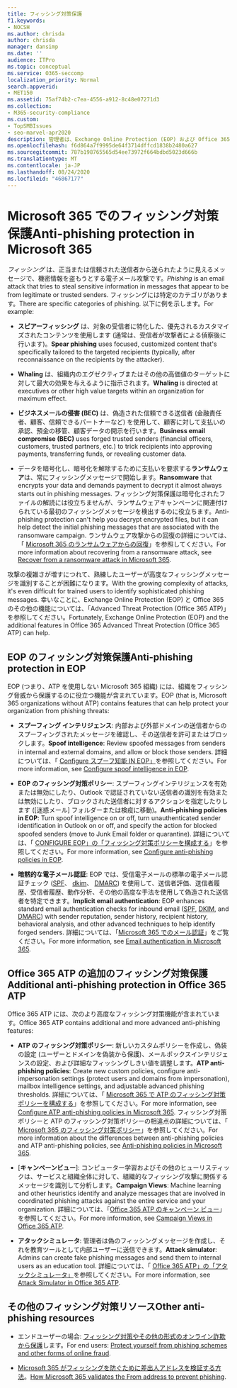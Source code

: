 ```yaml
---
title: フィッシング対策保護
f1.keywords:
- NOCSH
ms.author: chrisda
author: chrisda
manager: dansimp
ms.date: ''
audience: ITPro
ms.topic: conceptual
ms.service: O365-seccomp
localization_priority: Normal
search.appverid:
- MET150
ms.assetid: 75af74b2-c7ea-4556-a912-8c48e07271d3
ms.collection:
- M365-security-compliance
ms.custom:
- TopSMBIssues
- seo-marvel-apr2020
description: 管理者は、Exchange Online Protection (EOP) および Office 365 Advanced Threat Protection (Office 365 ATP) のフィッシング対策保護機能について学ぶことができます。
ms.openlocfilehash: f6d864a7f9995de64f3714dffcd1838b2480a627
ms.sourcegitcommit: 787b198765565d54ee73972f664bdbd5023d666b
ms.translationtype: MT
ms.contentlocale: ja-JP
ms.lasthandoff: 08/24/2020
ms.locfileid: "46867177"
---
```

# <a name="anti-phishing-protection-in-microsoft-365"></a><span data-ttu-id="a92c5-103">Microsoft 365 でのフィッシング対策保護</span><span class="sxs-lookup"><span data-stu-id="a92c5-103">Anti-phishing protection in Microsoft 365</span></span>

<span data-ttu-id="a92c5-104">*フィッシング* は、正当または信頼された送信者から送られたように見えるメッセージで、機密情報を盗もうとする電子メール攻撃です。</span><span class="sxs-lookup"><span data-stu-id="a92c5-104">*Phishing* is an email attack that tries to steal sensitive information in messages that appear to be from legitimate or trusted senders.</span></span> <span data-ttu-id="a92c5-105">フィッシングには特定のカテゴリがあります。</span><span class="sxs-lookup"><span data-stu-id="a92c5-105">There are specific categories of phishing.</span></span> <span data-ttu-id="a92c5-106">以下に例を示します。</span><span class="sxs-lookup"><span data-stu-id="a92c5-106">For example:</span></span>

- <span data-ttu-id="a92c5-107">**スピアーフィッシング** は、対象の受信者に特化した、優先されるカスタマイズされたコンテンツを使用します (通常は、受信者が攻撃者による偵察後に行います)。</span><span class="sxs-lookup"><span data-stu-id="a92c5-107">**Spear phishing** uses focused, customized content that's specifically tailored to the targeted recipients (typically, after reconnaissance on the recipients by the attacker).</span></span>

- <span data-ttu-id="a92c5-108">**Whaling** は、組織内のエグゼクティブまたはその他の高価値のターゲットに対して最大の効果を与えるように指示されます。</span><span class="sxs-lookup"><span data-stu-id="a92c5-108">**Whaling** is directed at executives or other high value targets within an organization for maximum effect.</span></span>

- <span data-ttu-id="a92c5-109">**ビジネスメールの侵害 (BEC)** は、偽造された信頼できる送信者 (金融責任者、顧客、信頼できるパートナーなど) を使用して、顧客に対して支払いの承認、預金の移管、顧客データの開示を行います。</span><span class="sxs-lookup"><span data-stu-id="a92c5-109">**Business email compromise (BEC)** uses forged trusted senders (financial officers, customers, trusted partners, etc.) to trick recipients into approving payments, transferring funds, or revealing customer data.</span></span>

- <span data-ttu-id="a92c5-110">データを暗号化し、暗号化を解除するために支払いを要求する**ランサムウェア**は、常にフィッシングメッセージで開始します。</span><span class="sxs-lookup"><span data-stu-id="a92c5-110">**Ransomware** that encrypts your data and demands payment to decrypt it almost always starts out in phishing messages.</span></span> <span data-ttu-id="a92c5-111">フィッシング対策保護は暗号化されたファイルの解読には役立ちませんが、ランサムウェアキャンペーンに関連付けられている最初のフィッシングメッセージを検出するのに役立ちます。</span><span class="sxs-lookup"><span data-stu-id="a92c5-111">Anti-phishing protection can't help you decrypt encrypted files, but it can help detect the initial phishing messages that are associated with the ransomware campaign.</span></span> <span data-ttu-id="a92c5-112">ランサムウェア攻撃からの回復の詳細については、「 [Microsoft 365 のランサムウェアからの回復](recover-from-ransomware.md)」を参照してください。</span><span class="sxs-lookup"><span data-stu-id="a92c5-112">For more information about recovering from a ransomware attack, see [Recover from a ransomware attack in Microsoft 365](recover-from-ransomware.md).</span></span>

<span data-ttu-id="a92c5-113">攻撃の複雑さが増すにつれて、熟練したユーザーが高度なフィッシングメッセージを識別することが困難になります。</span><span class="sxs-lookup"><span data-stu-id="a92c5-113">With the growing complexity of attacks, it's even difficult for trained users to identify sophisticated phishing messages.</span></span> <span data-ttu-id="a92c5-114">幸いなことに、Exchange Online Protection (EOP) と Office 365 のその他の機能については、「Advanced Threat Protection (Office 365 ATP)」を参照してください。</span><span class="sxs-lookup"><span data-stu-id="a92c5-114">Fortunately, Exchange Online Protection (EOP) and the additional features in Office 365 Advanced Threat Protection (Office 365 ATP) can help.</span></span>

## <a name="anti-phishing-protection-in-eop"></a><span data-ttu-id="a92c5-115">EOP のフィッシング対策保護</span><span class="sxs-lookup"><span data-stu-id="a92c5-115">Anti-phishing protection in EOP</span></span>

<span data-ttu-id="a92c5-116">EOP (つまり、ATP を使用しない Microsoft 365 組織) には、組織をフィッシング脅威から保護するのに役立つ機能が含まれています。</span><span class="sxs-lookup"><span data-stu-id="a92c5-116">EOP (that is, Microsoft 365 organizations without ATP) contains features that can help protect your organization from phishing threats:</span></span>

- <span data-ttu-id="a92c5-117">**スプーフィング インテリジェンス**: 内部および外部ドメインの送信者からのスプーフィングされたメッセージを確認し、その送信者を許可またはブロックします。</span><span class="sxs-lookup"><span data-stu-id="a92c5-117">**Spoof intelligence**: Review spoofed messages from senders in internal and external domains, and allow or block those senders.</span></span> <span data-ttu-id="a92c5-118">詳細については、「 [Configure スプーフ知能 IN EOP」](learn-about-spoof-intelligence.md)を参照してください。</span><span class="sxs-lookup"><span data-stu-id="a92c5-118">For more information, see [Configure spoof intelligence in EOP](learn-about-spoof-intelligence.md).</span></span>

- <span data-ttu-id="a92c5-119">**EOP のフィッシング対策ポリシー**: スプーフィングインテリジェンスを有効または無効にしたり、Outlook で認証されていない送信者の識別を有効または無効にしたり、ブロックされた送信者に対するアクションを指定したりします ([迷惑メール] フォルダーまたは検疫に移動)。</span><span class="sxs-lookup"><span data-stu-id="a92c5-119">**Anti-phishing policies in EOP**: Turn spoof intelligence on or off, turn unauthenticated sender identification in Outlook on or off, and specify the action for blocked spoofed senders (move to Junk Email folder or quarantine).</span></span> <span data-ttu-id="a92c5-120">詳細については、「 [CONFIGURE EOP」の「フィッシング対策ポリシーを構成する](configure-anti-phishing-policies-eop.md)」を参照してください。</span><span class="sxs-lookup"><span data-stu-id="a92c5-120">For more information, see [Configure anti-phishing policies in EOP](configure-anti-phishing-policies-eop.md).</span></span>

- <span data-ttu-id="a92c5-121">**暗黙的な電子メール認証**: EOP では、受信電子メールの標準の電子メール認証チェック ([SPF](set-up-spf-in-office-365-to-help-prevent-spoofing.md)、 [dkim](use-dkim-to-validate-outbound-email.md)、 [DMARC](use-dmarc-to-validate-email.md)) を使用して、送信者評価、送信者履歴、受信者履歴、動作分析、その他の高度な手法を使用して偽造された送信者を特定できます。</span><span class="sxs-lookup"><span data-stu-id="a92c5-121">**Implicit email authentication**: EOP enhances standard email authentication checks for inbound email ([SPF](set-up-spf-in-office-365-to-help-prevent-spoofing.md), [DKIM](use-dkim-to-validate-outbound-email.md), and [DMARC](use-dmarc-to-validate-email.md)) with sender reputation, sender history, recipient history, behavioral analysis, and other advanced techniques to help identify forged senders.</span></span> <span data-ttu-id="a92c5-122">詳細については、「[Microsoft 365 でのメール認証](email-validation-and-authentication.md)」をご覧ください。</span><span class="sxs-lookup"><span data-stu-id="a92c5-122">For more information, see [Email authentication in Microsoft 365](email-validation-and-authentication.md).</span></span>

## <a name="additional-anti-phishing-protection-in-office-365-atp"></a><span data-ttu-id="a92c5-123">Office 365 ATP の追加のフィッシング対策保護</span><span class="sxs-lookup"><span data-stu-id="a92c5-123">Additional anti-phishing protection in Office 365 ATP</span></span>

<span data-ttu-id="a92c5-124">Office 365 ATP には、次のより高度なフィッシング対策機能が含まれています。</span><span class="sxs-lookup"><span data-stu-id="a92c5-124">Office 365 ATP contains additional and more advanced anti-phishing features:</span></span>

- <span data-ttu-id="a92c5-125">**ATP のフィッシング対策ポリシー**: 新しいカスタムポリシーを作成し、偽装の設定 (ユーザーとドメインを偽装から保護)、メールボックスインテリジェンスの設定、および詳細なフィッシングしきい値を調整します。</span><span class="sxs-lookup"><span data-stu-id="a92c5-125">**ATP anti-phishing policies**: Create new custom policies, configure anti-impersonation settings (protect users and domains from impersonation), mailbox intelligence settings, and adjustable advanced phishing thresholds.</span></span> <span data-ttu-id="a92c5-126">詳細については、「 [Microsoft 365 で ATP のフィッシング対策ポリシーを構成する](configure-atp-anti-phishing-policies.md)」を参照してください。</span><span class="sxs-lookup"><span data-stu-id="a92c5-126">For more information, see [Configure ATP anti-phishing policies in Microsoft 365](configure-atp-anti-phishing-policies.md).</span></span> <span data-ttu-id="a92c5-127">フィッシング対策ポリシーと ATP のフィッシング対策ポリシーの相違点の詳細については、「 [Microsoft 365 のフィッシング対策ポリシー](set-up-anti-phishing-policies.md)」を参照してください。</span><span class="sxs-lookup"><span data-stu-id="a92c5-127">For more information about the differences between anti-phishing policies and ATP anti-phishing policies, see [Anti-phishing policies in Microsoft 365](set-up-anti-phishing-policies.md).</span></span>

- <span data-ttu-id="a92c5-128">[**キャンペーンビュー**]: コンピューター学習およびその他のヒューリスティックは、サービスと組織全体に対して、組織的なフィッシング攻撃に関係するメッセージを識別して分析します。</span><span class="sxs-lookup"><span data-stu-id="a92c5-128">**Campaign Views**: Machine learning and other heuristics identify and analyze messages that are involved in coordinated phishing attacks against the entire service and your organization.</span></span> <span data-ttu-id="a92c5-129">詳細については、「[Office 365 ATP のキャンペーン ビュー](campaigns.md)」を参照してください。</span><span class="sxs-lookup"><span data-stu-id="a92c5-129">For more information, see [Campaign Views in Office 365 ATP](campaigns.md).</span></span>

- <span data-ttu-id="a92c5-130">**アタックシミュレータ**: 管理者は偽のフィッシングメッセージを作成し、それを教育ツールとして内部ユーザーに送信できます。</span><span class="sxs-lookup"><span data-stu-id="a92c5-130">**Attack simulator**: Admins can create fake phishing messages and send them to internal users as an education tool.</span></span> <span data-ttu-id="a92c5-131">詳細については、「 [Office 365 ATP」の「アタックシミュレータ」](attack-simulator.md)を参照してください。</span><span class="sxs-lookup"><span data-stu-id="a92c5-131">For more information, see [Attack Simulator in Office 365 ATP](attack-simulator.md).</span></span>

## <a name="other-anti-phishing-resources"></a><span data-ttu-id="a92c5-132">その他のフィッシング対策リソース</span><span class="sxs-lookup"><span data-stu-id="a92c5-132">Other anti-phishing resources</span></span>

- <span data-ttu-id="a92c5-133">エンドユーザーの場合: [フィッシング対策やその他の形式のオンライン詐欺から保護](https://support.microsoft.com/office/be0de46a-29cd-4c59-aaaf-136cf177d593)します。</span><span class="sxs-lookup"><span data-stu-id="a92c5-133">For end users: [Protect yourself from phishing schemes and other forms of online fraud](https://support.microsoft.com/office/be0de46a-29cd-4c59-aaaf-136cf177d593).</span></span>

- <span data-ttu-id="a92c5-134">[Microsoft 365 がフィッシングを防ぐために差出人アドレスを検証する方法](how-office-365-validates-the-from-address.md)。</span><span class="sxs-lookup"><span data-stu-id="a92c5-134">[How Microsoft 365 validates the From address to prevent phishing](how-office-365-validates-the-from-address.md).</span></span>
